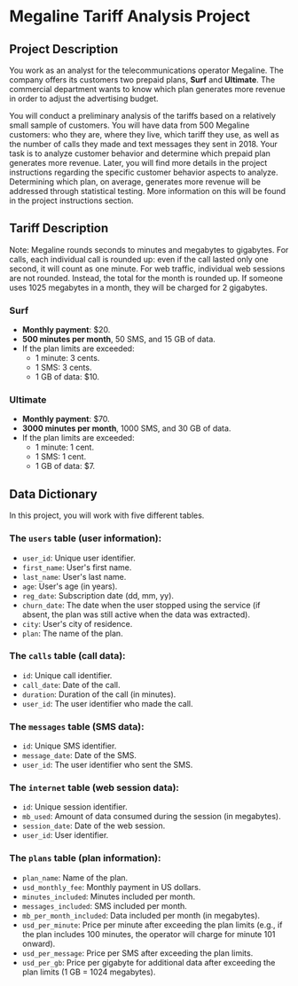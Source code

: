 # Megaline Tariff Analysis Project

## Project Description

You work as an analyst for the telecommunications operator Megaline. The company offers its customers two prepaid plans, **Surf** and **Ultimate**. The commercial department wants to know which plan generates more revenue in order to adjust the advertising budget.

You will conduct a preliminary analysis of the tariffs based on a relatively small sample of customers. You will have data from 500 Megaline customers: who they are, where they live, which tariff they use, as well as the number of calls they made and text messages they sent in 2018. Your task is to analyze customer behavior and determine which prepaid plan generates more revenue. Later, you will find more details in the project instructions regarding the specific customer behavior aspects to analyze. Determining which plan, on average, generates more revenue will be addressed through statistical testing. More information on this will be found in the project instructions section.

## Tariff Description

Note: Megaline rounds seconds to minutes and megabytes to gigabytes. For calls, each individual call is rounded up: even if the call lasted only one second, it will count as one minute. For web traffic, individual web sessions are not rounded. Instead, the total for the month is rounded up. If someone uses 1025 megabytes in a month, they will be charged for 2 gigabytes.

### Surf

- **Monthly payment**: $20.
- **500 minutes per month**, 50 SMS, and 15 GB of data.
- If the plan limits are exceeded:
  - 1 minute: 3 cents.
  - 1 SMS: 3 cents.
  - 1 GB of data: $10.

### Ultimate

- **Monthly payment**: $70.
- **3000 minutes per month**, 1000 SMS, and 30 GB of data.
- If the plan limits are exceeded:
  - 1 minute: 1 cent.
  - 1 SMS: 1 cent.
  - 1 GB of data: $7.

## Data Dictionary

In this project, you will work with five different tables.

### The `users` table (user information):

- `user_id`: Unique user identifier.
- `first_name`: User's first name.
- `last_name`: User's last name.
- `age`: User's age (in years).
- `reg_date`: Subscription date (dd, mm, yy).
- `churn_date`: The date when the user stopped using the service (if absent, the plan was still active when the data was extracted).
- `city`: User's city of residence.
- `plan`: The name of the plan.

### The `calls` table (call data):

- `id`: Unique call identifier.
- `call_date`: Date of the call.
- `duration`: Duration of the call (in minutes).
- `user_id`: The user identifier who made the call.

### The `messages` table (SMS data):

- `id`: Unique SMS identifier.
- `message_date`: Date of the SMS.
- `user_id`: The user identifier who sent the SMS.

### The `internet` table (web session data):

- `id`: Unique session identifier.
- `mb_used`: Amount of data consumed during the session (in megabytes).
- `session_date`: Date of the web session.
- `user_id`: User identifier.

### The `plans` table (plan information):

- `plan_name`: Name of the plan.
- `usd_monthly_fee`: Monthly payment in US dollars.
- `minutes_included`: Minutes included per month.
- `messages_included`: SMS included per month.
- `mb_per_month_included`: Data included per month (in megabytes).
- `usd_per_minute`: Price per minute after exceeding the plan limits (e.g., if the plan includes 100 minutes, the operator will charge for minute 101 onward).
- `usd_per_message`: Price per SMS after exceeding the plan limits.
- `usd_per_gb`: Price per gigabyte for additional data after exceeding the plan limits (1 GB = 1024 megabytes).
